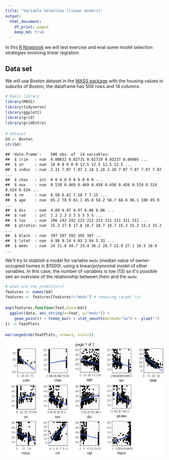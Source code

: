 ```yaml
---
title: "Variable Selection (linear models)"
output:
  html_document:
    df_print: paged
    keep_md: true
---
```


In this [R Notebook](http://rmarkdown.rstudio.com/r_notebooks.html) we will test exercise and eval some model selection strategies involving linear regration.

## Data set

We will use Boston dataset in the [MASS package](https://cran.r-project.org/web/packages/MASS/MASS.pdf) with the housing values in suburbs of Boston, the dataframe has 506 rows and 14 columns.


```r
# basic library
library(MASS)
library(tidyverse)
library(ggplot2)
library(grid)
library(gridExtra)

# dataset
bd <- Boston
str(bd)
```

```
## 'data.frame':	506 obs. of  14 variables:
##  $ crim   : num  0.00632 0.02731 0.02729 0.03237 0.06905 ...
##  $ zn     : num  18 0 0 0 0 0 12.5 12.5 12.5 12.5 ...
##  $ indus  : num  2.31 7.07 7.07 2.18 2.18 2.18 7.87 7.87 7.87 7.87 ...
##  $ chas   : int  0 0 0 0 0 0 0 0 0 0 ...
##  $ nox    : num  0.538 0.469 0.469 0.458 0.458 0.458 0.524 0.524 0.524 0.524 ...
##  $ rm     : num  6.58 6.42 7.18 7 7.15 ...
##  $ age    : num  65.2 78.9 61.1 45.8 54.2 58.7 66.6 96.1 100 85.9 ...
##  $ dis    : num  4.09 4.97 4.97 6.06 6.06 ...
##  $ rad    : int  1 2 2 3 3 3 5 5 5 5 ...
##  $ tax    : num  296 242 242 222 222 222 311 311 311 311 ...
##  $ ptratio: num  15.3 17.8 17.8 18.7 18.7 18.7 15.2 15.2 15.2 15.2 ...
##  $ black  : num  397 397 393 395 397 ...
##  $ lstat  : num  4.98 9.14 4.03 2.94 5.33 ...
##  $ medv   : num  24 21.6 34.7 33.4 36.2 28.7 22.9 27.1 16.5 18.9 ...
```

We'll try to stablish a model for variable `medv` (median value of owner-occupied homes in \$1000), using a linear/polynomial model of other variables. In this case, the number of variables is low (13) so it's possible see an overview of the relationship between them and the `medv`.


```r
# what are the predictors?
features <- names(bd)
features <- features[features!="medv"] # removing target (y)

map(features,function(feat,data=bd){
  ggplot(data, aes_string(x=feat, y="medv")) +
    geom_point() + theme_bw() + stat_smooth(method="lm") +  ylab("")
}) -> featPlots

marrangeGrob(featPlots, nrow=3, ncol=5)
```

![](variable_selection_lm_files/figure-html/featurePlot-1.png)<!-- -->

